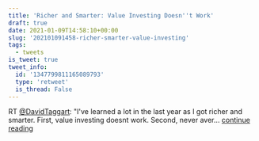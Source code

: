 ```yaml
---
title: 'Richer and Smarter: Value Investing Doesn''t Work'
draft: true
date: 2021-01-09T14:58:10+00:00
slug: '202101091458-richer-smarter-value-investing'
tags:
  - tweets
is_tweet: true
tweet_info:
  id: '1347799811165089793'
  type: 'retweet'
  is_thread: False
---
```




RT [@DavidTaggart](https://x.com/DavidTaggart): "I've learned a lot in the last year as I got richer and smarter.  First, value investing doesnt work. Second, never aver… [continue reading](https://x.com/sytelus/status/1347799811165089793)
